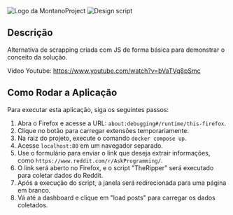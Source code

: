 ![Logo da MontanoProject](https://i.ibb.co/tKZwp6s/header.png)
![Design script](https://i.ibb.co/23rZx6G/Extens-es-1.png)

## Descrição

Alternativa de scrapping criada com JS de forma básica para demonstrar o conceito da solução.

Video Youtube: https://www.youtube.com/watch?v=bVaTVq8pSmc

## Como Rodar a Aplicação

Para executar esta aplicação, siga os seguintes passos:

1. Abra o Firefox e acesse a URL: `about:debugging#/runtime/this-firefox`.
2. Clique no botão para carregar extensões temporariamente.
3. Na raiz do projeto, execute o comando `docker compose up`.
4. Acesse `localhost:80` em um navegador separado.
5. Use o formulário para enviar o link que deseja extrair informações, como `https://www.reddit.com/r/AskProgramming/`.
6. O link será aberto no Firefox, e o script "TheRipper" será executado para coletar dados do Reddit.
7. Após a execução do script, a janela será redirecionada para uma página em branco.
8. Vá até a dashboard e clique em "load posts" para carregar os dados coletados.
